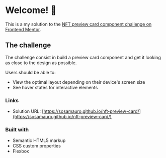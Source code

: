 # Welcome! 👋

This is a my solution to the [NFT preview card component challenge on Frontend Mentor](https://www.frontendmentor.io/challenges/nft-preview-card-component-SbdUL_w0U).

## The challenge

The challenge consist in build a preview card component and get it looking as close to the design as possible.

Users should be able to:

- View the optimal layout depending on their device's screen size
- See hover states for interactive elements

### Links

- Solution URL: [https://sosamauro.github.io/nft-preview-card/](https://sosamauro.github.io/nft-preview-card/)

### Built with

- Semantic HTML5 markup
- CSS custom properties
- Flexbox
